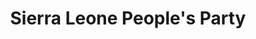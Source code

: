 ---
title: "Sierra Leone People's Party"
url: /kailahun/sierra-leone-peoples-party/
shop: convenience
---